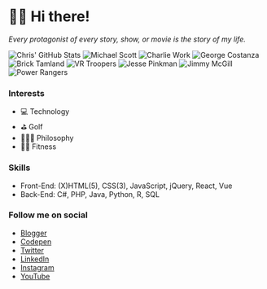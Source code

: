 # 🖖🏾 Hi there!

*Every protagonist of every story, show, or movie is the story of my life.*

![Chris' GitHub Stats](https://github-readme-stats.vercel.app/api?username=theuiguru&count_private=true&show_icons=true&theme=onedark)
![Michael Scott](https://i.imgur.com/HTBxpUz.png)
![Charlie Work](https://media2.giphy.com/media/9PaC2UWEsnIG6nXcsn/giphy.gif?cid=ecf05e472b3700a0765be9388b7c64d0e8b41a67519728fa&rid=giphy.gif)
![George Costanza](https://media2.giphy.com/media/Yy2H6trIkODoA/giphy.gif?cid=82a1493bzr9ikhrwdsu6126ibahrlk0gzpltak4mspdygcmq&rid=giphy.gif)
![Brick Tamland](https://media0.giphy.com/media/s32AOCdWc91ao/giphy.gif)
![VR Troopers](https://media3.giphy.com/media/DK9NoD7j2nRVm/giphy.gif?cid=6c09b9524f0f67905a232eade7253fff1138e181aa5f163a&rid=giphy.gif)
![Jesse Pinkman](https://media2.giphy.com/media/LiljwvntZmf4c/giphy.gif?cid=6c09b9524fc1bd7fe401b862ed480e5cfed089944b746f6a&rid=giphy.gif)
![Jimmy McGill](https://media1.giphy.com/media/l0EwYGlvQ7STj3wyc/giphy.gif?cid=82a1493bqxqne8ng9pyocwzqhi6aorb201mo6d2059bxejgl&rid=giphy.gif)
![Power Rangers](https://media4.giphy.com/media/b3Owrrk9ZsC4w/giphy.gif?cid=82a1493bbwntmysi6q7atew19hnrnwxxmky3q62fm38p4g6k&rid=giphy.gif)

### Interests
- 💻 Technology
- ⛳ Golf
- 🧘🏽‍♂️ Philosophy
- 🏋️‍♂️ Fitness

### Skills
- Front-End: (X)HTML(5), CSS(3), JavaScript, jQuery, React, Vue
- Back-End: C#, PHP, Java, Python, R, SQL

### Follow me on social
- [Blogger](https://theuiguru.blogspot.com)
- [Codepen](https://codepen.io/cthomas)
- [Twitter](https://twitter.com/cthomas1211)
- [LinkedIn](https://linkedin.com/in/christhomas101)
- [Instagram](https://instagr.am/cthomas1211)
- [YouTube](https://youtube.com/ndnweb24)

